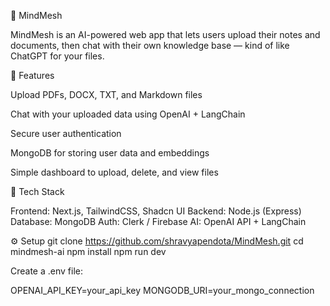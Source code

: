 🧠 MindMesh

MindMesh is an AI-powered web app that lets users upload their notes and documents, then chat with their own knowledge base — kind of like ChatGPT for your files.

🚀 Features

Upload PDFs, DOCX, TXT, and Markdown files

Chat with your uploaded data using OpenAI + LangChain

Secure user authentication

MongoDB for storing user data and embeddings

Simple dashboard to upload, delete, and view files

🧩 Tech Stack

Frontend: Next.js, TailwindCSS, Shadcn UI
Backend: Node.js (Express)
Database: MongoDB
Auth: Clerk / Firebase
AI: OpenAI API + LangChain

⚙️ Setup
git clone https://github.com/shravyapendota/MindMesh.git
cd mindmesh-ai
npm install
npm run dev

Create a .env file:

OPENAI_API_KEY=your_api_key
MONGODB_URI=your_mongo_connection




